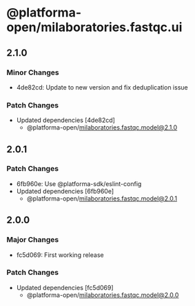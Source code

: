 # @platforma-open/milaboratories.fastqc.ui

## 2.1.0

### Minor Changes

- 4de82cd: Update to new version and fix deduplication issue

### Patch Changes

- Updated dependencies [4de82cd]
  - @platforma-open/milaboratories.fastqc.model@2.1.0

## 2.0.1

### Patch Changes

- 6fb960e: Use @platforma-sdk/eslint-config
- Updated dependencies [6fb960e]
  - @platforma-open/milaboratories.fastqc.model@2.0.1

## 2.0.0

### Major Changes

- fc5d069: First working release

### Patch Changes

- Updated dependencies [fc5d069]
  - @platforma-open/milaboratories.fastqc.model@2.0.0
